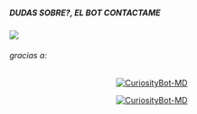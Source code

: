##### DUDAS SOBRE?, EL BOT CONTACTAME 
<p align="hihg">   
<a href="https://instagram.com/azamiwithlogic" target="_blank"> <img src="https://img.shields.io/badge/Instagram-E4405F?style=for-the-badge&logo=instagram&logoColor=white" target="_blank"></a> 

###### gracias a:
<p align="center">
<a href="#"><img title="CuriosityBot-MD" src="https://img.shields.io/badge/🍒 𝑪𝒖𝒓𝒊𝒐𝒔𝒊𝒕𝒚𝑩𝒐𝒕 | 🔥𝗔𝘇𝗮𝗺𝗶🔥 |  𝙂𝙖𝙩𝙖 𝘿𝙞𝙤𝙨 😻-black?colorA=%23ff0000&colorB=%23000000&style=for-the-badge"></a>
</p>
<p align="center">
<a href="#"><img title="CuriosityBot-MD" src="https://img.shields.io/badge/𝙳𝚒𝚎𝚐𝚘𝙾𝙵𝙲 💥 | Alejandro ❤️ |  𝐄𝐥 𝐫𝐞𝐛𝐞𝐥𝐝𝐞 😝-black?colorA=%23ff0000&colorB=%23000000&style=for-the-badge"></a>
</p>
